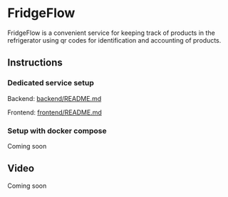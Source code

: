 # FridgeFlow

FridgeFlow is a convenient service for keeping track of products in the refrigerator using qr codes for identification and accounting of products.

## Instructions

### Dedicated service setup

Backend: [backend/README.md](/backend/README.md)

Frontend: [frontend/README.md](/frontend/README.md)

### Setup with docker compose

Coming soon

## Video

Coming soon
